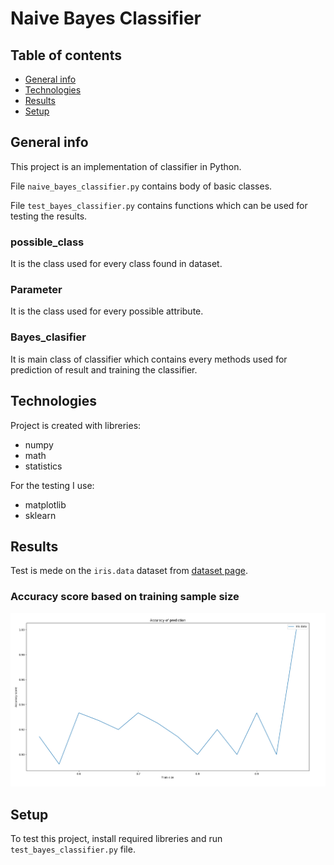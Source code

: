 # Naive Bayes Classifier

## Table of contents
* [General info](#general-info)
* [Technologies](#technologies)
* [Results](#results)
* [Setup](#setup)

## General info
This project is an implementation of classifier in Python. 

File `naive_bayes_classifier.py` contains body of basic classes.

File `test_bayes_classifier.py` contains functions which can be used for testing the results.

### possible_class

It is the class used for every class found in dataset.

### Parameter

It is the class used for every possible attribute.

### Bayes_clasifier

It is main class of classifier which contains every methods used for prediction of result and training the classifier.
	
## Technologies
Project is created with libreries:
* numpy
* math
* statistics

For the testing I use:
* matplotlib
* sklearn
## Results
Test is mede on the `iris.data` dataset from [dataset page](https://archive.ics.uci.edu/ml/datasets/iris).

### Accuracy score based on training sample size

![Iris results](./iris_acc.png)


	
## Setup
To test this project, install required libreries and run `test_bayes_classifier.py` file.
